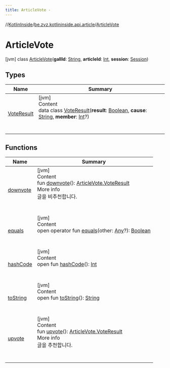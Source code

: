 ```yaml
---
title: ArticleVote -
---
```

//[KotlinInside](../../index.md)/[be.zvz.kotlininside.api.article](../index.md)/[ArticleVote](index.md)



# ArticleVote  
 [jvm] class [ArticleVote](index.md)(**gallId**: [String](https://kotlinlang.org/api/latest/jvm/stdlib/kotlin/-string/index.html), **articleId**: [Int](https://kotlinlang.org/api/latest/jvm/stdlib/kotlin/-int/index.html), **session**: [Session](../../be.zvz.kotlininside.session/-session/index.md))   


## Types  
  
|  Name|  Summary| 
|---|---|
| <a name="be.zvz.kotlininside.api.article/ArticleVote.VoteResult///PointingToDeclaration/"></a>[VoteResult](-vote-result/index.md)| <a name="be.zvz.kotlininside.api.article/ArticleVote.VoteResult///PointingToDeclaration/"></a>[jvm]  <br>Content  <br>data class [VoteResult](-vote-result/index.md)(**result**: [Boolean](https://kotlinlang.org/api/latest/jvm/stdlib/kotlin/-boolean/index.html), **cause**: [String](https://kotlinlang.org/api/latest/jvm/stdlib/kotlin/-string/index.html), **member**: [Int](https://kotlinlang.org/api/latest/jvm/stdlib/kotlin/-int/index.html)?)  <br><br><br>


## Functions  
  
|  Name|  Summary| 
|---|---|
| <a name="be.zvz.kotlininside.api.article/ArticleVote/downvote/#/PointingToDeclaration/"></a>[downvote](downvote.md)| <a name="be.zvz.kotlininside.api.article/ArticleVote/downvote/#/PointingToDeclaration/"></a>[jvm]  <br>Content  <br>fun [downvote](downvote.md)(): [ArticleVote.VoteResult](-vote-result/index.md)  <br>More info  <br>글을 비추천합니다.  <br><br><br>
| <a name="kotlin/Any/equals/#kotlin.Any?/PointingToDeclaration/"></a>[equals](../../be.zvz.kotlininside.utils/-string-util/-companion/index.md#%5Bkotlin%2FAny%2Fequals%2F%23kotlin.Any%3F%2FPointingToDeclaration%2F%5D%2FFunctions%2F49489957)| <a name="kotlin/Any/equals/#kotlin.Any?/PointingToDeclaration/"></a>[jvm]  <br>Content  <br>open operator fun [equals](../../be.zvz.kotlininside.utils/-string-util/-companion/index.md#%5Bkotlin%2FAny%2Fequals%2F%23kotlin.Any%3F%2FPointingToDeclaration%2F%5D%2FFunctions%2F49489957)(other: [Any](https://kotlinlang.org/api/latest/jvm/stdlib/kotlin/-any/index.html)?): [Boolean](https://kotlinlang.org/api/latest/jvm/stdlib/kotlin/-boolean/index.html)  <br><br><br>
| <a name="kotlin/Any/hashCode/#/PointingToDeclaration/"></a>[hashCode](../../be.zvz.kotlininside.utils/-string-util/-companion/index.md#%5Bkotlin%2FAny%2FhashCode%2F%23%2FPointingToDeclaration%2F%5D%2FFunctions%2F49489957)| <a name="kotlin/Any/hashCode/#/PointingToDeclaration/"></a>[jvm]  <br>Content  <br>open fun [hashCode](../../be.zvz.kotlininside.utils/-string-util/-companion/index.md#%5Bkotlin%2FAny%2FhashCode%2F%23%2FPointingToDeclaration%2F%5D%2FFunctions%2F49489957)(): [Int](https://kotlinlang.org/api/latest/jvm/stdlib/kotlin/-int/index.html)  <br><br><br>
| <a name="kotlin/Any/toString/#/PointingToDeclaration/"></a>[toString](../../be.zvz.kotlininside.utils/-string-util/-companion/index.md#%5Bkotlin%2FAny%2FtoString%2F%23%2FPointingToDeclaration%2F%5D%2FFunctions%2F49489957)| <a name="kotlin/Any/toString/#/PointingToDeclaration/"></a>[jvm]  <br>Content  <br>open fun [toString](../../be.zvz.kotlininside.utils/-string-util/-companion/index.md#%5Bkotlin%2FAny%2FtoString%2F%23%2FPointingToDeclaration%2F%5D%2FFunctions%2F49489957)(): [String](https://kotlinlang.org/api/latest/jvm/stdlib/kotlin/-string/index.html)  <br><br><br>
| <a name="be.zvz.kotlininside.api.article/ArticleVote/upvote/#/PointingToDeclaration/"></a>[upvote](upvote.md)| <a name="be.zvz.kotlininside.api.article/ArticleVote/upvote/#/PointingToDeclaration/"></a>[jvm]  <br>Content  <br>fun [upvote](upvote.md)(): [ArticleVote.VoteResult](-vote-result/index.md)  <br>More info  <br>글을 추천합니다.  <br><br><br>

